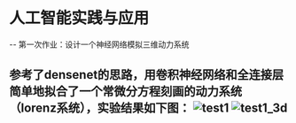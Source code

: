 # 人工智能实践与应用
--
第一次作业：设计一个神经网络模拟三维动力系统

参考了densenet的思路，用卷积神经网络和全连接层简单地拟合了一个常微分方程刻画的动力系统（lorenz系统），实验结果如下图：
![test1](https://user-images.githubusercontent.com/77565562/197332324-c5ea9777-84f3-484f-87ee-94d2ad1bc52f.svg)
![test1_3d](https://user-images.githubusercontent.com/77565562/197332331-bdc7b3fd-ceb5-4d48-8981-04bf73ed9638.svg)
--
